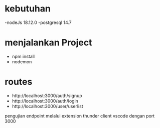 # kebutuhan

-nodeJs 18.12.0
-postgresql 14.7

# menjalankan Project

- npm install
- nodemon

# routes

- http://localhost:3000/auth/signup
- http://localhost:3000/auth/login
- http://localhost:3000/user/userlist

pengujian endpoint melalui extension thunder client vscode dengan port 3000
